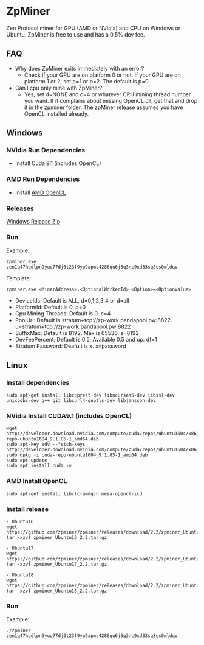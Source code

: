 # ZpMiner
Zen Protocol miner for GPU (AMD or NVidia) and CPU on Windows or Ubuntu. ZpMiner is free to use and has a 0.5% dev fee.


## FAQ
* Why does ZpMiner exits immediately with an error?
  - Check if your GPU are on platform 0 or not. If your GPU are on platform 1 or 2, set p=1 or p=2. The default is p=0.
* Can I cpu only mine with ZpMiner?
  - Yes, set d=NONE and c=4 or whatever CPU mining thread number you want. If it complains about missing OpenCL.dll, get that and drop it in the zpminer folder. The zpMiner release assumes you have OpenCL installed already.


## Windows

### NVidia Run Dependencies
* Install Cuda 9.1 (includes OpenCL)

### AMD Run Dependencies
* Install [AMD OpenCL](https://support.amd.com/en-us/kb-articles/Pages/OpenCL2-Driver.aspx)

### Releases

   [Windows Release Zip](https://github.com/zpminer/zpminer/releases)


### Run

Example:
```
zpminer.exe zen1q47hqdlpn9yuq77dj6t23f9yu9apms4286qu6j5q3nc9xd33sq8cs0mldqv
```

Template:
```
zpminer.exe <MinerAddress>.<OptionalWorkerId> <Option>=<OptionValue>
```
* DeviceIds: Default is ALL, d=0,1,2,3,4 or d=all
* PlatformId: Default is 0. p=0
* Cpu Mining Threads: Default is 0. c=4
* PoolUrl: Default is stratum+tcp://zp-work.pandapool.pw:8822. u=stratum+tcp://zp-work.pandapool.pw:8822
* SuffixMax: Default is 8192. Max is 65536. s=8192
* DevFeePercent: Default is 0.5. Available 0.5 and up. df=1
* Stratum Password: Deafult is x. x=password

## Linux

### Install dependencies

```
sudo apt-get install libcpprest-dev libncurses5-dev libssl-dev unixodbc-dev g++ git libcurl4-gnutls-dev libjansson-dev
```

### NVidia Install CUDA9.1 (includes OpenCL)

```
wget http://developer.download.nvidia.com/compute/cuda/repos/ubuntu1604/x86_64/cuda-repo-ubuntu1604_9.1.85-1_amd64.deb
sudo apt-key adv --fetch-keys http://developer.download.nvidia.com/compute/cuda/repos/ubuntu1604/x86_64/7fa2af80.pub
sudo dpkg -i cuda-repo-ubuntu1604_9.1.85-1_amd64.deb
sudo apt update
sudo apt install cuda -y
```

### AMD Install OpenCL
```
sudo apt-get install libclc-amdgcn mesa-opencl-icd
```

### Install release

```
- Ubuntu16
wget https://github.com/zpminer/zpminer/releases/download/2.2/zpminer_Ubuntu16_2.2.tar.gz
tar -xzvf zpminer_Ubuntu16_2.2.tar.gz

- Ubuntu17
wget https://github.com/zpminer/zpminer/releases/download/2.2/zpminer_Ubuntu17_2.2.tar.gz
tar -xzvf zpminer_Ubuntu17_2.2.tar.gz

- Ubuntu18
wget https://github.com/zpminer/zpminer/releases/download/2.2/zpminer_Ubuntu18_2.2.tar.gz
tar -xzvf zpminer_Ubuntu18_2.2.tar.gz
```

### Run

Example:
```
./zpminer zen1q47hqdlpn9yuq77dj6t23f9yu9apms4286qu6j5q3nc9xd33sq8cs0mldqv
```
